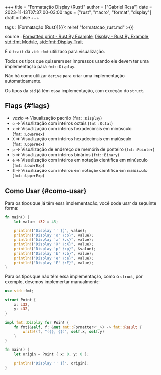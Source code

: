 +++
title = "Formatação Display (Rust)"
author = ["Gabriel Rosa"]
date = 2023-11-13T07:37:00-03:00
tags = ["rust", "macro", "format", "display"]
draft = false
+++

tags
: [Formatação (Rust)]({{< relref "formatacao_rust.md" >}})

source
: [Formatted print - Rust By Example](https://doc.rust-lang.org/rust-by-example/hello/print.html), [Display - Rust By Example](https://doc.rust-lang.org/rust-by-example/hello/print/print_display.html), [std::fmt Module](https://doc.rust-lang.org/std/fmt/), [std::fmt::Display Trait](https://doc.rust-lang.org/std/fmt/trait.Display.html)

É o `trait` da `std::fmt` utilizado para visualização.

Todos os tipos que quiserem ser impressos usando ele devem ter uma implementação para `fmt::Display`.

Não há como utilizar `derive` para criar uma implementação automaticamente.

Os tipos da `std` já têm essa implementação, com exceção do `struct`.


## Flags {#flags}

-   _vazio_ =&gt; Visualização padrão (`fmt::Display`)
-   `o` =&gt; Visualização com inteiros octais (`fmt::Octal`)
-   `x` =&gt; Visualização com inteiros hexadecimais em minúsculo (`fmt::LowerHex`)
-   `X` =&gt; Visualização com inteiros hexadecimais em maiúsculo (`fmt::UpperHex`)
-   `p` =&gt; Visualização de endereço de memória de ponteiro (`fmt::Pointer`)
-   `b` =&gt; Visualização com inteiros binários (`fmt::Binary`)
-   `e` =&gt; Visualização com inteiros em notação científica em minúsculo (`fmt::LowerExp`)
-   `E` =&gt; Visualização com inteiros em notação científica em maiúsculo (`fmt::UpperExp`)


## Como Usar {#como-usar}

Para os tipos que já têm essa implementação, você pode usar da seguinte forma:

```rust
fn main() {
    let value: i32 = 45;

    println!("Display '' {}", value);
    println!("Display 'o' {:o}", value);
    println!("Display 'x' {:x}", value);
    println!("Display 'X' {:X}", value);
    println!("Display 'p' {:p}", &value);
    println!("Display 'b' {:b}", value);
    println!("Display 'e' {:e}", value);
    println!("Display 'E' {:E}", value);
}
```

Para os tipos que não têm essa implementação, como o `struct`, por exemplo, devemos implementar manualmente:

```rust
use std::fmt;

struct Point {
    x: i32,
    y: i32,
}

impl fmt::Display for Point {
    fn fmt(&self, f: &mut fmt::Formatter<'_>) -> fmt::Result {
        write!(f, "({}, {})", self.x, self.y)
    }
}

fn main() {
    let origin = Point { x: 0, y: 0 };

    println!("Display '' {}", origin);
}
```
